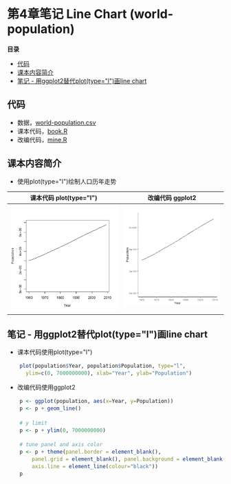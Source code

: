 # 第4章笔记 Line Chart (world-population)

**目录**
 - [代码](#%E4%BB%A3%E7%A0%81)
 - [课本内容简介](#%E8%AF%BE%E6%9C%AC%E5%86%85%E5%AE%B9%E7%AE%80%E4%BB%8B)
 - [笔记 - 用ggplot2替代plot(type="l")画line chart](#%E7%AC%94%E8%AE%B0---%E7%94%A8ggplot2%E6%9B%BF%E4%BB%A3plottypel%E7%94%BBline-chart)

## 代码
 - 数据，[world-population.csv](world-population.csv)
 - 课本代码，[book.R](book.R)
 - 改编代码，[mine.R](mine.R)

## 课本内容简介

 - 使用plot(type="l")绘制人口历年走势

课本代码 plot(type="l") | 改编代码 ggplot2
--------|--------
![课本代码](book.png)|![改编代码](mine.png)

## 笔记 - 用ggplot2替代plot(type="l")画line chart

 - 课本代码使用plot(type="l")

```R
    plot(population$Year, population$Population, type="l",
      ylim=c(0, 7000000000), xlab="Year", ylab="Population")
```
 
 - 改编代码使用ggplot2

```R
    p <- ggplot(population, aes(x=Year, y=Population))
    p <- p + geom_line()

    # y limit
    p <- p + ylim(0, 7000000000)

    # tune panel and axis color
    p <- p + theme(panel.border = element_blank(),
        panel.grid = element_blank(), panel.background = element_blank(),
        axis.line = element_line(colour="black"))
    p
```
